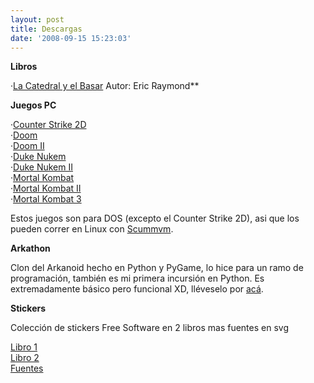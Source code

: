 ```yaml
---
layout: post
title: Descargas
date: '2008-09-15 15:23:03'
---
```



**Libros**

·[La Catedral y el Basar](http://carlos.debianchile.cl/files/libros_y_manuales/The%20Cathedral%20and%20the%20Bazaar.rar "http://carlos.debianchile.cl/files/libros_y_manuales/The%20Cathedral%20and%20the%20Bazaar.rar") Autor: Eric Raymond**

**Juegos PC**

·[Counter Strike 2D](http://www.mediafire.com/?2o1ftyndf6z "http://www.mediafire.com/?2o1ftyndf6z")  
 ·[Doom](http://www.mediafire.com/?1y0spmyhgjb "http://www.mediafire.com/?1y0spmyhgjb")  
 ·[Doom II](http://www.mediafire.com/?6mj91znjfjf "http://www.mediafire.com/?6mj91znjfjf")  
 ·[Duke Nukem](http://www.mediafire.com/?3x1hmdd4pln "http://www.mediafire.com/?3x1hmdd4pln")  
 ·[Duke Nukem II](http://www.mediafire.com/?ctz3dpgytxj "http://www.mediafire.com/?ctz3dpgytxj")  
 ·[Mortal Kombat](http://www.mediafire.com/?4zmvu1wfbyc "http://www.mediafire.com/?4zmvu1wfbyc")  
 ·[Mortal Kombat II](http://www.mediafire.com/?agtzm9umsyc "http://www.mediafire.com/?agtzm9umsyc")  
 ·[Mortal Kombat 3](http://www.mediafire.com/?ctk5hx0lj6x "http://www.mediafire.com/?ctk5hx0lj6x")

Estos juegos son para DOS (excepto el Counter Strike 2D), asi que los pueden correr en Linux con [Scummvm](http://www.scummvm.org "http://www.scummvm.org").

**Arkathon**

Clon del Arkanoid hecho en Python y PyGame, lo hice para un ramo de programación, también es mi primera incursión en Python. Es extremadamente básico pero funcional XD, lléveselo por [acá](http://carlos.debianchile.cl/files/arkathon/arkathon-0.1.tar.gz "Arkathon").

**Stickers**

Colección de stickers Free Software en 2 libros mas fuentes en svg

[Libro 1](http://carlos.debianchile.cl/files/stickers/free_software_sticker_book_vol1.odg.gz "http://carlos.debianchile.cl/files/stickers/free_software_sticker_book_vol1.odg.gz")  
[Libro 2](http://carlos.debianchile.cl/files/stickers/free_software_sticker_book_vol2.odg.gz "http://carlos.debianchile.cl/files/stickers/free_software_sticker_book_vol2.odg.gz")  
[Fuentes](http://carlos.debianchile.cl/files/stickers/sources2.tar.gz "http://carlos.debianchile.cl/files/stickers/sources2.tar.gz")


